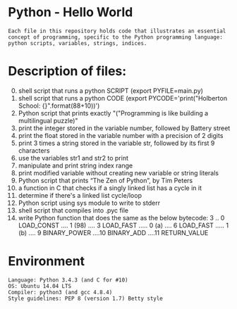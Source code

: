 # Python - Hello World
    Each file in this repository holds code that illustrates an essential concept of programming, specific to the Python programming language: python scripts, variables, strings, indices.

# Description of files:
 0. shell script that runs a python SCRIPT (export PYFILE=main.py)
1. shell script that runs a python CODE (export PYCODE='print("Holberton School: {}".format(88+10))')
2. Python script that prints exactly "("Programming is like building a multilingual puzzle)"
3. print the integer stored in the variable number, followed by Battery street
4. print the float stored in the variable number with a precision of 2 digits
5. print 3 times a string stored in the variable str, followed by its first 9 characters
6. use the variables str1 and str2 to print
7. manipulate and print string index range
8. print modified variable without creating new variable or string literals
9. Python script that prints “The Zen of Python”, by Tim Peters
10. a function in C that checks if a singly linked list has a cycle in it
11. determine if there's a linked list cycle/loop
12. Python script using sys module to write to stderr
13. shell script that compiles into .pyc file
14. write Python function that does the same as the below bytecode:
    3 .. 0 LOAD_CONST .... 1 (98)
    .... 3 LOAD_FAST ..... 0 (a)
    .... 6 LOAD_FAST ..... 1 (b)
    .... 9 BINARY_POWER
    ....10 BINARY_ADD
    ....11 RETURN_VALUE

# Environment
    Language: Python 3.4.3 (and C for #10)
    OS: Ubuntu 14.04 LTS
    Compiler: python3 (and gcc 4.8.4)
    Style guidelines: PEP 8 (version 1.7) Betty style